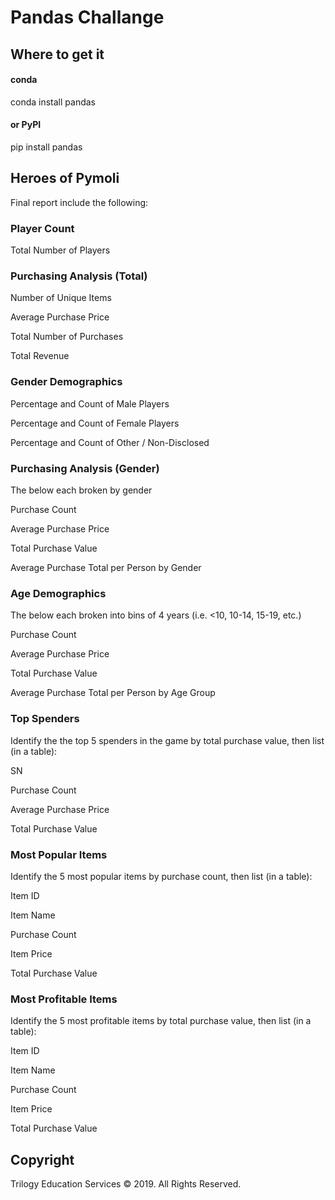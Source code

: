 # Pandas Challange

## Where to get it

#### conda
conda install pandas
#### or PyPI
pip install pandas

## Heroes of Pymoli


Final report  include the following:

### Player Count

Total Number of Players


### Purchasing Analysis (Total)

Number of Unique Items

Average Purchase Price

Total Number of Purchases

Total Revenue


### Gender Demographics

Percentage and Count of Male Players

Percentage and Count of Female Players

Percentage and Count of Other / Non-Disclosed


### Purchasing Analysis (Gender)

The below each broken by gender

Purchase Count

Average Purchase Price

Total Purchase Value

Average Purchase Total per Person by Gender




### Age Demographics

The below each broken into bins of 4 years (i.e. <10, 10-14, 15-19, etc.)

Purchase Count

Average Purchase Price

Total Purchase Value

Average Purchase Total per Person by Age Group




### Top Spenders

Identify the the top 5 spenders in the game by total purchase value, then list (in a table):

SN

Purchase Count

Average Purchase Price

Total Purchase Value




### Most Popular Items

Identify the 5 most popular items by purchase count, then list (in a table):

Item ID

Item Name

Purchase Count

Item Price

Total Purchase Value




### Most Profitable Items

Identify the 5 most profitable items by total purchase value, then list (in a table):

Item ID

Item Name

Purchase Count

Item Price

Total Purchase Value


## Copyright
Trilogy Education Services © 2019. All Rights Reserved.
